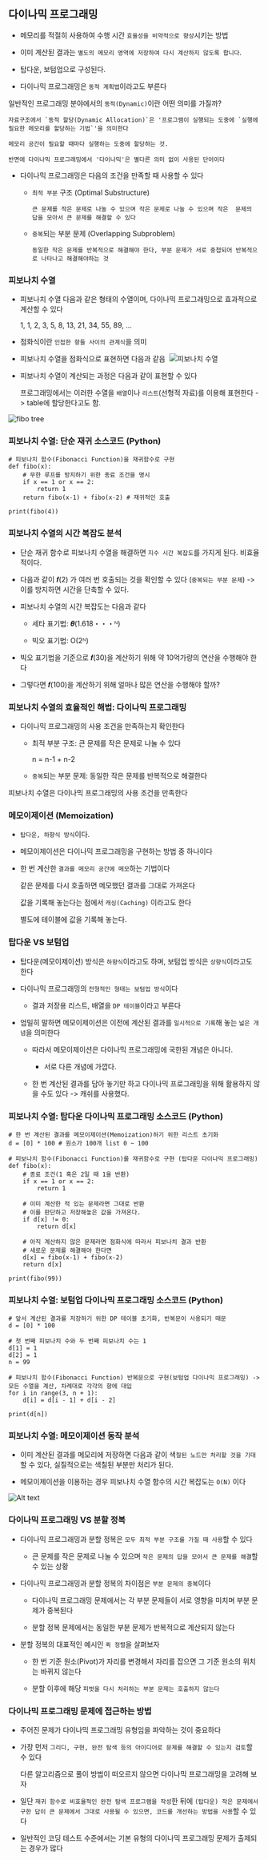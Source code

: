 ## 다이나믹 프로그래밍

- 메모리를 적절히 사용하여 수행 시간 `효율성을 비약적으로 향상`시키는 방법

- 이미 계산된 결과는 `별도의 메모리 영역에 저장하여 다시 계산하지 않도록 합니다`.

- 탑다운, 보텀업으로 구성된다.

- 다이나믹 프로그래밍은 `동적 계획법`이라고도 부른다

일반적인 프로그래밍 분야에서의 `동적(Dynamic)`이란 어떤 의미를 가질까?

    자료구조에서 `동적 할당(Dynamic Allocation)`은 '프로그램이 실행되는 도중에 `실행에 필요한 메모리를 할당하는 기법`'을 의미한다

    메모리 공간이 필요할 때마다 실행하는 도중에 할당하는 것.

    반면에 다이나믹 프로그래밍에서 '다이나믹'은 별다른 의미 없이 사용된 단어이다

- 다이나믹 프로그래밍은 다음의 조건을 만족할 때 사용할 수 있다

  - `최적 부분` 구조 (Optimal Substructure)

        큰 문제를 작은 문제로 나눌 수 있으며 작은 문제로 나눌 수 있으며 작은  문제의 답을 모아서 큰 문제를 해결할 수 있다

  - `중복`되는 부분 문제 (Overlapping Subproblem)

        동일한 작은 문제를 반복적으로 해결해야 한다, 부분 문제가 서로 중첩되어 반복적으로 나타나고 해결해야하는 것



### 피보나치 수열

- 피보나치 수열 다음과 같은 형태의 수열이며, 다이나믹 프로그래밍으로 효과적으로 계산할 수 있다

    1, 1, 2, 3, 5, 8, 13, 21, 34, 55, 89, ...

- 점화식이란 `인접한 항들 사이의 관계식`을 의미

- 피보나치 수열을 점화식으로 표현하면 다음과 같음
​
![피보나치 수열](render.png)

- 피보나치 수열이 계산되는 과정은 다음과 같이 표현할 수 있다
    
    프로그래밍에서는 이러한 수열을 `배열`이나 `리스트`(선형적 자료)를 이용해 표현한다 -> table에 할당한다고도 함.

![fibo tree](fibo.png)


### 피보나치 수열: 단순 재귀 소스코드 (Python)

```
# 피보나치 함수(Fibonacci Function)을 재귀함수로 구현
def fibo(x):
    # 무한 루프를 방지하기 위한 종료 조건을 명시
    if x == 1 or x == 2:
        return 1
    return fibo(x-1) + fibo(x-2) # 재귀적인 호출

print(fibo(4))
```

### 피보나치 수열의 시간 복잡도 분석

- 단순 재귀 함수로 피보나치 수열을 해결하면 `지수 시간 복잡도`를 가지게 된다. 비효율적이다.

- 다음과 같이 𝒇(2) 가 여러 번 호출되는 것을 확인할 수 있다 (`중복되는 부분 문제`) -> 이를 방지하면 시간을 단축할 수 있다.

- 피보나치 수열의 시간 복잡도는 다음과 같다
    
    - 세타 표기법: 𝜽(1.618・・・ᴺ)
    
    - 빅오 표기법: O(2ᴺ)

- 빅오 표기법을 기준으로 𝒇(30)을 계산하기 위해 약 10억가량의 연산을 수행해야 한다

- 그렇다면 𝒇(100)을 계산하기 위해 얼마나 많은 연산을 수행해야 할까?

### 피보나치 수열의 효율적인 해법: 다이나믹 프로그래밍

- 다이나믹 프로그래밍의 사용 조건을 만족하는지 확인한다

  - 최적 부분 구조: 큰 문제를 작은 문제로 나눌 수 있다
    
    n = n-1 + n-2

  - `중복`되는 부분 문제: 동일한 작은 문제를 반복적으로 해결한다


피보나치 수열은 다이나믹 프로그래밍의 사용 조건을 만족한다

### 메모이제이션 (Memoization)

- `탑다운, 하향식 방식`이다.

- 메모이제이션은 다이나믹 프로그래밍을 구현하는 방법 중 하나이다

- 한 번 계산한 `결과를 메모리 공간에 메모`하는 기법이다
    
    같은 문제를 다시 호출하면 메모했던 결과를 그대로 가져온다
    
    값을 기록해 놓는다는 점에서 `캐싱(Caching)` 이라고도 한다

    별도에 테이블에 값을 기록해 놓는다.

### 탑다운 VS 보텀업

- 탑다운(메모이제이션) 방식은 `하향식`이라고도 하며, 보텀업 방식은 `상향식`이라고도 한다

- 다이나믹 프로그래밍의 `전형적인 형태는 보텀업 방식`이다

  - 결과 저장용 리스트, 배열을 `DP 테이블`이라고 부른다

- 엄밀히 말하면 메모이제이션은 이전에 계산된 결과를 `일시적으로 기록`해 놓는 `넓은 개념`을 의미한다

  - 따라서 메모이제이션은 다이나믹 프로그래밍에 국한된 개념은 아니다.
    - 서로 다른 개념에 가깝다.

  - 한 번 계산된 결과를 담아 놓기만 하고 다이나믹 프로그래밍을 위해 활용하지 않을 수도 있다 -> 캐쉬를 사용했다.


### 피보나치 수열: 탑다운 다이나믹 프로그래밍 소스코드 (Python)

```
# 한 번 계산된 결과를 메모이제이션(Memoization)하기 위한 리스트 초기화
d = [0] * 100 # 원소가 100개 list 0 ~ 100

# 피보나치 함수(Fibonacci Function)를 재귀함수로 구현 (탑다운 다이나믹 프로그래밍)
def fibo(x):
    # 종료 조건(1 혹은 2일 때 1을 반환)
    if x == 1 or x == 2:
        return 1

    # 이미 계산한 적 있는 문제라면 그대로 반환
    # 이를 판단하고 저장해놓은 값을 가져온다.
    if d[x] != 0:
        return d[x]
    
    # 아직 계산하지 않은 문제라면 점화식에 따라서 피보나치 결과 반환
    # 새로운 문제를 해결해야 한다면
    d[x] = fibo(x-1) + fibo(x-2)
    return d[x]

print(fibo(99))

```


### 피보나치 수열: 보텀업 다이나믹 프로그래밍 소스코드 (Python)

```
# 앞서 계산된 결과를 저장하기 위한 DP 테이블 초기화, 반복문이 사용되기 때문
d = [0] * 100

# 첫 번째 피보나치 수와 두 번째 피보나치 수는 1
d[1] = 1
d[2] = 1
n = 99

# 피보나치 함수(Fibonacci Function) 반복문으로 구현(보텀업 다이나믹 프로그래밍) -> 모든 수열을 계산, 차례대로 각각의 항에 대입
for i in range(3, n + 1):
    d[i] = d[i - 1] + d[i - 2]

print(d[n])

```

### 피보나치 수열: 메모이제이션 동작 분석

- 이미 계산된 결과를 메모리에 저장하면 다음과 같이 색`칠된 노드만 처리할 것을 기대`할 수 있다, 실질적으로는 색칠된 부분만 처리가 된다.

- 메모이제이션을 이용하는 경우 피보나치 수열 함수의 시간 복잡도는 `O(N)` 이다
 
![Alt text](fibonode.png)


### 다이나믹 프로그래밍 VS 분할 정복

- 다이나믹 프로그래밍과 분할 정복은 `모두 최적 부분 구조를 가질 때 사용`할 수 있다

    - 큰 문제를 작은 문제로 나눌 수 있으며 `작은 문제의 답을 모아서 큰 문제를 해결`할 수 있는 상황

- 다이나믹 프로그래밍과 분할 정복의 차이점은 `부분 문제의 중복`이다

  - 다이나믹 프로그래밍 문제에서는 각 부분 문제들이 서로 영향을 미치며 부분 문제가 중복된다

  - 분할 정복 문제에서는 동일한 부분 문제가 반복적으로 계산되지 않는다

- 분할 정복의 대표적인 예시인 `퀵 정렬`을 살펴보자

    - 한 번 기준 원소(Pivot)가 자리를 변경해서 자리를 잡으면 그 기준 원소의 위치는 바뀌지 않는다

    - 분할 이후에 해당 `피벗을 다시 처리하는 부분 문제는 호출하지 않는다`

### 다이나믹 프로그래밍 문제에 접근하는 방법

- 주어진 문제가 다이나믹 프로그래밍 유형임을 파악하는 것이 중요하다

- 가장 먼저 `그리디, 구현, 완전 탐색 등의 아이디어로 문제를 해결할 수 있는지 검토`할 수 있다

    다른 알고리즘으로 풀이 방법이 떠오르지 않으면 다이나믹 프로그래밍을 고려해 보자

- 일단 `재귀 함수로 비효율적인 완전 탐색 프로그램을 작성`한 뒤에 `(탑다운) 작은 문제에서 구한 답이 큰 문제에서 그대로 사용될 수 있으면, 코드를 개선하는 방법을 사용`할 수 있다

- 일반적인 코딩 테스트 수준에서는 기본 유형의 다이나믹 프로그래밍 문제가 출제되는 경우가 많다